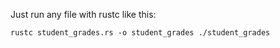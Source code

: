 Just run any file with rustc like this:

```
rustc student_grades.rs -o student_grades ./student_grades
```

